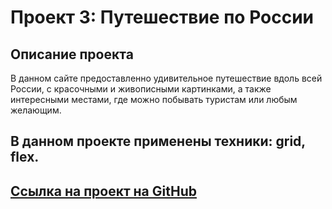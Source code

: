 # Проект 3: Путешествие по России

## Описание проекта
В данном сайте предоставленно удивительное путешествие вдоль всей России, с красочными и живописными картинками, а также интересными местами, где можно побывать туристам или любым желающим.

## В данном проекте применены техники: grid, flex.

## [Ссылка на проект на GitHub](https://MalenKixer.github.io/russian-travel/index.html)
